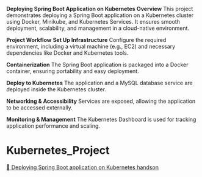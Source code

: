 **Deploying Spring Boot Application on Kubernetes**
**Overview**
This project demonstrates deploying a Spring Boot application on a Kubernetes cluster using Docker, Minikube, and Kubernetes Services. It ensures smooth deployment, scalability, and management in a cloud-native environment.

**Project Workflow**
**Set Up Infrastructure**
Configure the required environment, including a virtual machine (e.g., EC2) and necessary dependencies like Docker and Kubernetes tools.

**Containerization**
The Spring Boot application is packaged into a Docker container, ensuring portability and easy deployment.

**Deploy to Kubernetes**
The application and a MySQL database service are deployed inside the Kubernetes cluster.

**Networking & Accessibility**
Services are exposed, allowing the application to be accessed externally.

**Monitoring & Management**
The Kubernetes Dashboard is used for tracking application performance and scaling.

# Kubernetes_Project
[📄 Deploying Spring Boot application on Kubernetes handson](./.docs/springboot-k8s.pdf)


